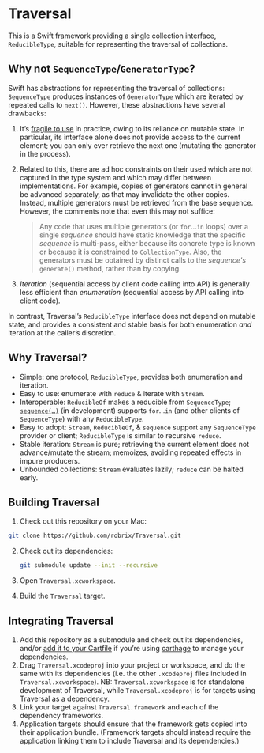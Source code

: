 # Traversal

This is a Swift framework providing a single collection interface, `ReducibleType`, suitable for representing the traversal of collections.


## Why not `SequenceType`/`GeneratorType`?

Swift has abstractions for representing the traversal of collections: `SequenceType` produces instances of `GeneratorType` which are iterated by repeated calls to `next()`. However, these abstractions have several drawbacks:

1. It’s [fragile to use](http://www.openradar.me/18453000) in practice, owing to its reliance on mutable state. In particular, its interface alone does not provide access to the current element; you can only ever retrieve the next one (mutating the generator in the process).
2. Related to this, there are ad hoc constraints on their used which are not captured in the type system and which may differ between implementations. For example, copies of generators cannot in general be advanced separately, as that may invalidate the other copies. Instead, multiple generators must be retrieved from the base sequence. However, the comments note that even this may not suffice:

	> Any code that uses multiple generators (or `for`…`in` loops) over a single *sequence* should have static knowledge that the specific *sequence* is multi-pass, either because its concrete type is known or because it is constrained to `CollectionType`. Also, the generators must be obtained by distinct calls to the *sequence's* `generate()` method, rather than by copying.

3. _Iteration_ (sequential access by client code calling into API) is generally less efficient than _enumeration_ (sequential access by API calling into client code).

In contrast, Traversal’s `ReducibleType` interface does not depend on mutable state, and provides a consistent and stable basis for both enumeration _and_ iteration at the caller’s discretion.


## Why Traversal?

- Simple: one protocol, `ReducibleType`, provides both enumeration and iteration.
- Easy to use: enumerate with `reduce` & iterate with `Stream`.
- Interoperable: `ReducibleOf` makes a reducible from `SequenceType`; [`sequence(…)`](https://github.com/robrix/Traversal/pull/20) (in development) supports `for`…`in` (and other clients of `SequenceType`) with any `ReducibleType`.
- Easy to adopt: `Stream`, `ReducibleOf`, & `sequence` support any `SequenceType` provider or client; `ReducibleType` is similar to recursive `reduce`.
- Stable iteration: `Stream` is pure; retrieving the current element does not advance/mutate the stream; memoizes, avoiding repeated effects in impure producers.
- Unbounded collections: `Stream` evaluates lazily; `reduce` can be halted early.


## Building Traversal

1. Check out this repository on your Mac:

  ```bash
  git clone https://github.com/robrix/Traversal.git
  ```

2. Check out its dependencies:

	```bash
	git submodule update --init --recursive
	```

3. Open `Traversal.xcworkspace`.
4. Build the `Traversal` target.


## Integrating Traversal

1. Add this repository as a submodule and check out its dependencies, and/or [add it to your Cartfile](https://github.com/Carthage/Carthage/blob/master/Documentation/Artifacts.md#cartfile) if you’re using [carthage](https://github.com/Carthage/Carthage/) to manage your dependencies.
2. Drag `Traversal.xcodeproj` into your project or workspace, and do the same with its dependencies (i.e. the other `.xcodeproj` files included in `Traversal.xcworkspace`). NB: `Traversal.xcworkspace` is for standalone development of Traversal, while `Traversal.xcodeproj` is for targets using Traversal as a dependency.
3. Link your target against `Traversal.framework` and each of the dependency frameworks.
4. Application targets should ensure that the framework gets copied into their application bundle. (Framework targets should instead require the application linking them to include Traversal and its dependencies.)
